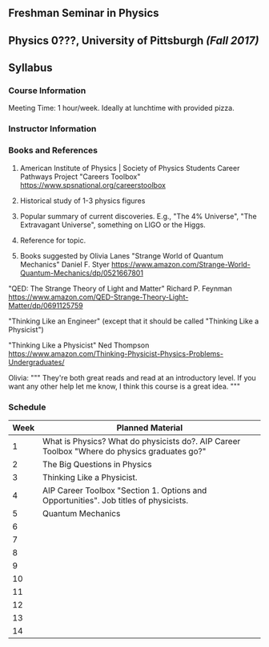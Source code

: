 ## Freshman Seminar in Physics
## Physics 0???, University of Pittsburgh *(Fall 2017)*
## Syllabus

### Course Information

Meeting Time: 1 hour/week.  Ideally at lunchtime with provided pizza.

### Instructor Information

### Books and References
1. American Institute of Physics | Society of Physics Students
Career Pathways Project "Careers Toolbox"
https://www.spsnational.org/careerstoolbox

2. Historical study of 1-3 physics figures

3. Popular summary of current discoveries.  E.g., "The 4% Universe", "The Extravagant Universe", something on LIGO or the Higgs.

4. Reference for topic.

5. Books suggested by Olivia Lanes
 "Strange World of Quantum Mechanics"
Daniel F. Styer
https://www.amazon.com/Strange-World-Quantum-Mechanics/dp/0521667801 

"QED: The Strange Theory of Light and Matter"
Richard P. Feynman
https://www.amazon.com/QED-Strange-Theory-Light-Matter/dp/0691125759

"Thinking Like an Engineer"
(except that it should be called "Thinking Like a Physicist")

"Thinking Like a Physicist"
Ned Thompson
https://www.amazon.com/Thinking-Physicist-Physics-Problems-Undergraduates/

Olivia:
"""
They're both great reads and read at an introductory level. If you want any other help let me know, I think this course is a great idea.
"""

### Schedule
Week | Planned Material
-----|-----------------
1    | What is Physics?  What do physicists do?.  AIP Career Toolbox "Where do physics graduates go?"
2    | The Big Questions in Physics
3    | Thinking Like a Physicist.  
4    | AIP Career Toolbox "Section 1.  Options and Opportunities".  Job titles of physicists.
5    | Quantum Mechanics
6    | 
7    | 
8    | 
9    |
10   |
11   |
12   |
13   |
14   |
